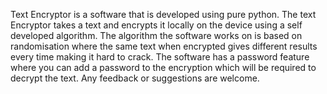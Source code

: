 Text Encryptor is a software that is developed using pure python. The text Encryptor takes a text and encrypts it locally on the device using a self developed algorithm. The algorithm the software works on is based on randomisation where the same text when encrypted gives different results every time making it hard to crack. The software has a password feature where you can add a password to the encryption which will be required to decrypt the text. Any feedback or suggestions are welcome.
